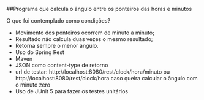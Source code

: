 ##Programa que calcula o ângulo entre os ponteiros das horas e minutos

O que foi contemplado como condições?

* Movimento dos ponteiros ocorrem de minuto a minuto;
* Resultado não calcula duas vezes o mesmo resultado;
* Retorna sempre o menor ângulo.
* Uso do Spring Rest
* Maven
* JSON como content-type de retorno
* url de testar: http://localhost:8080/rest/clock/hora/minuto ou http://localhost:8080/rest/clock/hora 
caso queira calcular o ângulo com o minuto zero
* Uso de JUnit 5 para fazer os testes unitários